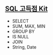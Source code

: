## [SQL 고득점 Kit](https://school.programmers.co.kr/learn/challenges?tab=sql_practice_kit)

- SELECT
- SUM, MAX, MIN
- GROUP BY
- IS NULL
- JOIN
- String, Date


